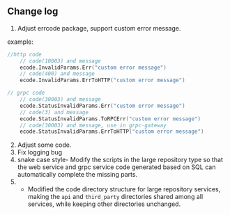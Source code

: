 ## Change log

1. Adjust errcode package, support custom error message.

example:

```go
//http code
    // code(10003) and message
    ecode.InvalidParams.Err("custom error message")
    // code(400) and message
    ecode.InvalidParams.ErrToHTTP("custom error message")

// grpc code
    // code(30003) and message
    ecode.StatusInvalidParams.Err("custom error message")
    // code(3) and message
    ecode.StatusInvalidParams.ToRPCErr("custom error message")
    // code(30003) and message, use in grpc-gateway
    ecode.StatusInvalidParams.ErrToHTTP("custom error message")
```

2. Adjust some code. 
3. Fix logging bug
4. snake case style- Modify the scripts in the large repository type so that the web service and grpc service code generated based on SQL can automatically complete the missing parts.
5. - Modified the code directory structure for large repository services, making the `api` and `third_party` directories shared among all services, while keeping other directories unchanged.
